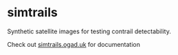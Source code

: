 # simtrails
Synthetic satellite images for testing contrail detectability.

Check out [simtrails.ogad.uk]() for documentation
